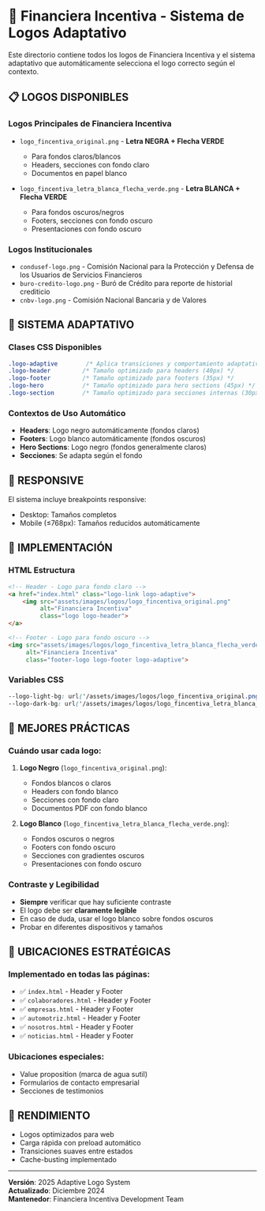 # 🏢 Financiera Incentiva - Sistema de Logos Adaptativo

Este directorio contiene todos los logos de Financiera Incentiva y el sistema adaptativo que automáticamente selecciona el logo correcto según el contexto.

## 📋 **LOGOS DISPONIBLES**

### **Logos Principales de Financiera Incentiva**
- `logo_fincentiva_original.png` - **Letra NEGRA + Flecha VERDE**
  - Para fondos claros/blancos
  - Headers, secciones con fondo claro
  - Documentos en papel blanco

- `logo_fincentiva_letra_blanca_flecha_verde.png` - **Letra BLANCA + Flecha VERDE**
  - Para fondos oscuros/negros
  - Footers, secciones con fondo oscuro
  - Presentaciones con fondo oscuro

### **Logos Institucionales**
- `condusef-logo.png` - Comisión Nacional para la Protección y Defensa de los Usuarios de Servicios Financieros
- `buro-credito-logo.png` - Buró de Crédito para reporte de historial crediticio
- `cnbv-logo.png` - Comisión Nacional Bancaria y de Valores

## 🎨 **SISTEMA ADAPTATIVO**

### **Clases CSS Disponibles**
```css
.logo-adaptive        /* Aplica transiciones y comportamiento adaptativo */
.logo-header         /* Tamaño optimizado para headers (40px) */
.logo-footer         /* Tamaño optimizado para footers (35px) */
.logo-hero           /* Tamaño optimizado para hero sections (45px) */
.logo-section        /* Tamaño optimizado para secciones internas (30px) */
```

### **Contextos de Uso Automático**
- **Headers**: Logo negro automáticamente (fondos claros)
- **Footers**: Logo blanco automáticamente (fondos oscuros)
- **Hero Sections**: Logo negro (fondos generalmente claros)
- **Secciones**: Se adapta según el fondo

## 📱 **RESPONSIVE**
El sistema incluye breakpoints responsive:
- Desktop: Tamaños completos
- Mobile (≤768px): Tamaños reducidos automáticamente

## 🔄 **IMPLEMENTACIÓN**

### **HTML Estructura**
```html
<!-- Header - Logo para fondo claro -->
<a href="index.html" class="logo-link logo-adaptive">
    <img src="assets/images/logos/logo_fincentiva_original.png" 
         alt="Financiera Incentiva" 
         class="logo logo-header">
</a>

<!-- Footer - Logo para fondo oscuro -->
<img src="assets/images/logos/logo_fincentiva_letra_blanca_flecha_verde.png" 
     alt="Financiera Incentiva" 
     class="footer-logo logo-footer logo-adaptive">
```

### **Variables CSS**
```css
--logo-light-bg: url('/assets/images/logos/logo_fincentiva_original.png');
--logo-dark-bg: url('/assets/images/logos/logo_fincentiva_letra_blanca_flecha_verde.png');
```

## 🌟 **MEJORES PRÁCTICAS**

### **Cuándo usar cada logo:**
1. **Logo Negro** (`logo_fincentiva_original.png`):
   - Fondos blancos o claros
   - Headers con fondo blanco
   - Secciones con fondo claro
   - Documentos PDF con fondo blanco

2. **Logo Blanco** (`logo_fincentiva_letra_blanca_flecha_verde.png`):
   - Fondos oscuros o negros
   - Footers con fondo oscuro
   - Secciones con gradientes oscuros
   - Presentaciones con fondo oscuro

### **Contraste y Legibilidad**
- **Siempre** verificar que hay suficiente contraste
- El logo debe ser **claramente legible**
- En caso de duda, usar el logo blanco sobre fondos oscuros
- Probar en diferentes dispositivos y tamaños

## 🎯 **UBICACIONES ESTRATÉGICAS**

### **Implementado en todas las páginas:**
- ✅ `index.html` - Header y Footer
- ✅ `colaboradores.html` - Header y Footer  
- ✅ `empresas.html` - Header y Footer
- ✅ `automotriz.html` - Header y Footer
- ✅ `nosotros.html` - Header y Footer
- ✅ `noticias.html` - Header y Footer

### **Ubicaciones especiales:**
- Value proposition (marca de agua sutil)
- Formularios de contacto empresarial
- Secciones de testimonios

## 🚀 **RENDIMIENTO**
- Logos optimizados para web
- Carga rápida con preload automático
- Transiciones suaves entre estados
- Cache-busting implementado

---

**Versión**: 2025 Adaptive Logo System  
**Actualizado**: Diciembre 2024  
**Mantenedor**: Financiera Incentiva Development Team 